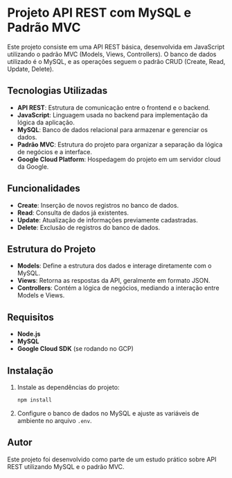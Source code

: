 # Projeto API REST com MySQL e Padrão MVC

Este projeto consiste em uma API REST básica, desenvolvida em JavaScript utilizando o padrão MVC (Models, Views, Controllers). O banco de dados utilizado é o MySQL, e as operações seguem o padrão CRUD (Create, Read, Update, Delete).

## Tecnologias Utilizadas

- **API REST**: Estrutura de comunicação entre o frontend e o backend.
- **JavaScript**: Linguagem usada no backend para implementação da lógica da aplicação.
- **MySQL**: Banco de dados relacional para armazenar e gerenciar os dados.
- **Padrão MVC**: Estrutura do projeto para organizar a separação da lógica de negócios e a interface.
- **Google Cloud Platform**: Hospedagem do projeto em um servidor cloud da Google.

## Funcionalidades

- **Create**: Inserção de novos registros no banco de dados.
- **Read**: Consulta de dados já existentes.
- **Update**: Atualização de informações previamente cadastradas.
- **Delete**: Exclusão de registros do banco de dados.

## Estrutura do Projeto

- **Models**: Define a estrutura dos dados e interage diretamente com o MySQL.
- **Views**: Retorna as respostas da API, geralmente em formato JSON.
- **Controllers**: Contém a lógica de negócios, mediando a interação entre Models e Views.

## Requisitos

- **Node.js**
- **MySQL**
- **Google Cloud SDK** (se rodando no GCP)

## Instalação

1. Instale as dependências do projeto:
   ```sh
   npm install
   ```

2. Configure o banco de dados no MySQL e ajuste as variáveis de ambiente no arquivo `.env`.

## Autor

Este projeto foi desenvolvido como parte de um estudo prático sobre API REST utilizando MySQL e o padrão MVC.
